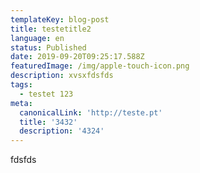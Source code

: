 ```yaml
---
templateKey: blog-post
title: testetitle2
language: en
status: Published
date: 2019-09-20T09:25:17.588Z
featuredImage: /img/apple-touch-icon.png
description: xvsxfdsfds
tags:
  - testet 123
meta:
  canonicalLink: 'http://teste.pt'
  title: '3432'
  description: '4324'
---
```

fdsfds
